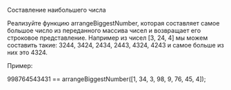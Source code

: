 Составление наибольшего числа

Реализуйте функцию arrangeBiggestNumber, которая составляет самое большое число из переданного массива чисел и возвращает его строковое представление. Например из чисел [3, 24, 4] мы можем составить такие: 3244, 3424, 2434, 2443, 4324, 4243 и самое больше из них это 4324.

Пример:

998764543431 == arrangeBiggestNumber([1, 34, 3, 98, 9, 76, 45, 4]);